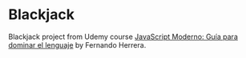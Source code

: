 # Blackjack

Blackjack project from Udemy course [JavaScript Moderno: Guía para dominar el lenguaje](https://www.udemy.com/course/javascript-fernando-herrera/) by Fernando Herrera.